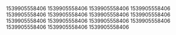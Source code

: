 1539905558406
1539905558406
1539905558406
1539905558406
1539905558406
1539905558406
1539905558406
1539905558406
1539905558406
1539905558406
1539905558406
1539905558406
1539905558406
1539905558406
1539905558406